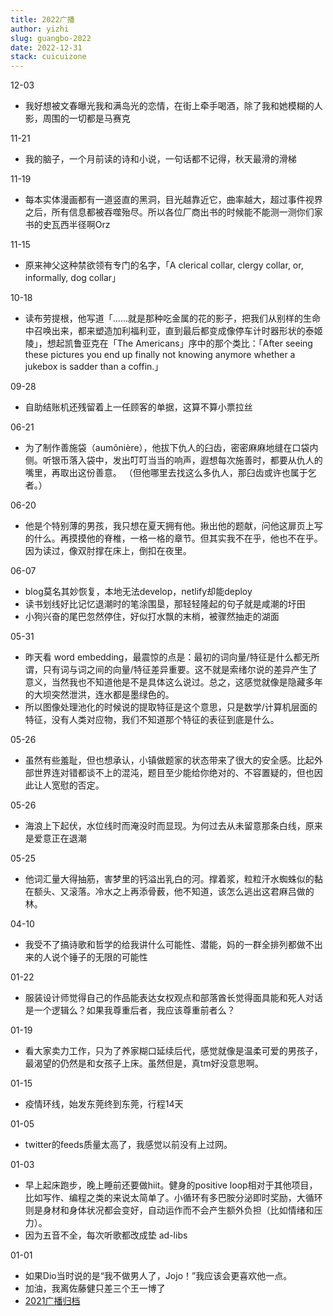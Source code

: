 ```yaml
---
title: 2022广播
author: yizhi
slug: guangbo-2022
date: 2022-12-31 
stack: cuicuizone
---
```

12-03
- 我好想被文春曝光我和满岛光的恋情，在街上牵手喝酒，除了我和她模糊的人影，周围的一切都是马赛克
  
11-21
- 我的脑子，一个月前读的诗和小说，一句话都不记得，秋天最滑的滑梯

11-19
- 每本实体漫画都有一道竖直的黑洞，目光越靠近它，曲率越大，超过事件视界之后，所有信息都被吞噬殆尽。所以各位厂商出书的时候能不能测一测你们家书的史瓦西半径啊Orz

11-15
- 原来神父这种禁欲领有专门的名字，「A clerical collar, clergy collar, or, informally, dog collar」 

10-18
- 读布劳提根，他写道「……就是那种吃金属的花的影子，把我们从别样的生命中召唤出来，都来塑造加利福利亚，直到最后都变成像停车计时器形状的泰姬陵」，想起凯鲁亚克在「The Americans」序中的那个类比：「After seeing these pictures you end up finally not knowing anymore whether a jukebox is sadder than a coffin.」

09-28
- 自助结账机还残留着上一任顾客的单据，这算不算小票拉丝

06-21
- 为了制作善施袋（aumônière），他拔下仇人的臼齿，密密麻麻地缝在口袋内侧。听银币落入袋中，发出叮叮当当的响声，遐想每次施善时，都要从仇人的嘴里，再取出这份善意。
（但他哪里去找这么多仇人，那臼齿或许也属于乞者。）

06-20
- 他是个特别薄的男孩，我只想在夏天拥有他。揪出他的题献，问他这扉页上写的什么。再摸摸他的脊椎，一格一格的章节。但其实我不在乎，他也不在乎。因为读过，像双肘撑在床上，倒扣在夜里。

06-07
- blog莫名其妙恢复，本地无法develop，netlify却能deploy
- 读书划线好比记忆退潮时的笔涂围垦，那轻轻隆起的句子就是咸潮的圩田
- 小狗兴奋的尾巴忽然停住，好似打水飘的末梢，被骤然抽走的湖面

05-31
- 昨天看 word embedding，最震惊的点是：最初的词向量/特征是什么都无所谓，只有词与词之间的向量/特征差异重要。这不就是索绪尔说的差异产生了意义，当然我也不知道他是不是具体这么说过。总之，这感觉就像是隐藏多年的大坝突然泄洪，连水都是墨绿色的。
- 所以图像处理池化的时候说的提取特征是这个意思，只是数学/计算机层面的特征，没有人类对应物，我们不知道那个特征的表征到底是什么。

05-26
- 虽然有些羞耻，但也想承认，小镇做题家的状态带来了很大的安全感。比起外部世界连对错都谈不上的混沌，题目至少能给你绝对的、不容置疑的，但也因此让人宽慰的否定。

05-26
- 海浪上下起伏，水位线时而淹没时而显现。为何过去从未留意那条白线，原来是爱意正在退潮

05-25
- 他词汇量大得抽筋，害梦里的钙溢出乳白的河。撑着浆，粒粒汗水蜘蛛似的黏在额头、又滚落。冷水之上再添骨薮，他不知道，该怎么逃出这君麻吕做的林。

04-10
- 我受不了搞诗歌和哲学的给我讲什么可能性、潜能，妈的一群全排列都做不出来的人说个锤子的无限的可能性

01-22
- 服装设计师觉得自己的作品能表达女权观点和部落酋长觉得面具能和死人对话是一个逻辑么？如果我尊重后者，我应该尊重前者么？

01-19
- 看大家卖力工作，只为了养家糊口延续后代，感觉就像是温柔可爱的男孩子，最渴望的仍然是和女孩子上床。虽然但是，真tm好没意思啊。

01-15
- 疫情环线，始发东莞终到东莞，行程14天

01-05
- twitter的feeds质量太高了，我感觉以前没有上过网。

01-03
- 早上起床跑步，晚上睡前还要做hiit。健身的positive loop相对于其他项目，比如写作、编程之类的来说太简单了。小循环有多巴胺分泌即时奖励，大循环则是身材和身体状况都会变好，自动运作而不会产生额外负担（比如情绪和压力）。
- 因为五音不全，每次听歌都改成垫 ad-libs

01-01
- 如果Dio当时说的是“我不做男人了，Jojo！”我应该会更喜欢他一点。
- 加油，我离佐藤健只差三个王一博了
- [2021广播归档](../douban/guangbo-2021)
